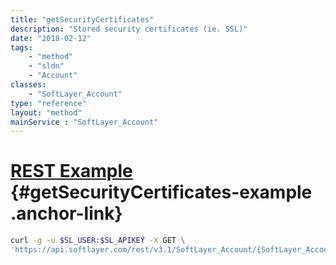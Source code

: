 ```yaml
---
title: "getSecurityCertificates"
description: "Stored security certificates (ie. SSL)"
date: "2018-02-12"
tags:
    - "method"
    - "sldn"
    - "Account"
classes:
    - "SoftLayer_Account"
type: "reference"
layout: "method"
mainService : "SoftLayer_Account"
---
```


# [REST Example](#getSecurityCertificates-example) <a href="/article/rest/"><i class="fas fa-question"></i></a> {#getSecurityCertificates-example .anchor-link} 
```bash
curl -g -u $SL_USER:$SL_APIKEY -X GET \
'https://api.softlayer.com/rest/v3.1/SoftLayer_Account/{SoftLayer_AccountID}/getSecurityCertificates'
```
